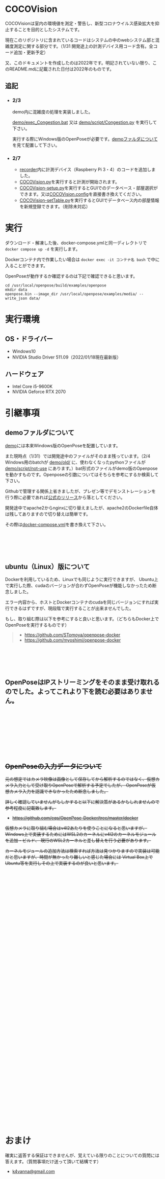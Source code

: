 # COCOVision
COCOVisionは室内の環境値を測定・警告し、新型コロナウイルス感染拡大を抑止することを目的としたシステムです。

現在このリポジトリに含まれているコードはシステムの中のwebシステム部と混雑度測定に関する部分です。（1/31 開発途上の計測デバイス用コード含有。全コード追加・更新予定）

又、このドキュメントを作成したのは2022年です。明記されていない限り、このREADME.mdに記載された日付は2022年のものです。



## 追記
* ### 2/3
    demo内に混雑度の処理を実装しました。

    [demo/exec_Congestion.bat](demo/exec_Congestion.bat) 又は [demo/script/Congestion.py](demo/script/Congestion.py) を実行して下さい。

    実行する際にWindows版のOpenPoseが必要です。[demoファルダについて](#demoファルダについて)を見て配置して下さい。

* ### 2/7
  * [recorder](recorder)内に計測デバイス（Raspberry Pi 3・4）のコードを追加しました。
  * [COCOVision.py](recorder/COCOVision.py)を実行すると計測が開始されます。
  * [COCOVision-setup.py](recorder/COCOVision-setup.py)を実行するとGUIでのデータベース・部屋選択ができます。又は[COCOVision.config](recorder/COCOVision.config)を直接書き換えてください。
  * [COCOVision-setTable.py](recorder/COCOVision-setTable.py)を実行するとGUIでデータベース内の部屋情報を新規登録できます。（削除未対応）


# 実行
ダウンロード・解凍した後、docker-compose.ymlと同一ディレクトリで `docker compose up -d` を実行します。

Dockerコンテナ内で作業したい場合は `docker exec -it コンテナ名 bash` で中に入ることができます。

OpenPoseが動作するか確認するのは下記で確認できると思います。
```
cd /usr/local/openpose/build/examples/openpose
mkdir data
openpose.bin --image_dir /usr/local/openpose/examples/media/ --write_json data/
```

# 実行環境
## OS・ドライバー
* Windows10
* NVIDIA Studio Driver 511.09（2022/01/18現在最新版）

## ハードウェア
* Intel Core i5-9600K
* NVIDIA Geforce RTX 2070


# 引継事項
## demoファルダについて
[demo](demo)には本来Windows版のOpenPoseを配置しています。

また現時点（1/31）では開発途中のファイルがそのまま残っています。（2/4 Windows用のbatchが [demo/old/](demo/old/) に、使わなくなったpythonファイルが [demo/script/not-use](demo/script/not-use/) にあります。）bat形式のファイルがdemo版のOpenposeを動かすものです。Openposeの引数についてはそちらを参考にするか検索して下さい。

Githubで管理する関係上省きましたが、プレゼン等でデモンストレーションを行う際に必要であれば[公式のリリース](https://github.com/CMU-Perceptual-Computing-Lab/openpose/releases)から落としてください。

開発途中でapache2からnginxに切り替えましたが、apache2のDockerfile自体は残してありますので切り替えは簡単です。

その際は[docker-compose.yml](docker-compose.yml)を書き換えて下さい。

<br>
<br>
<br>
<br>

## ubuntu（Linux）版について
Dockerを利用しているため、Linuxでも同じように実行できますが、
Ubuntu上で実行した際、cudaのバージョンが合わずOpenPoseが機能しなかったため断念しました。

エラー内容から、ホストとDockerコンテナのcudaを同じバージョンにすれば実行できるはずですが、現段階で実行することが出来ませんでした。

もし、取り組む際は以下を参考にすると良いと思います。（どちらもDocker上でOpenPoseを実行するものです）

>* https://github.com/STomoya/openpose-docker
>* https://github.com/myoshimi/openpose-docker

<br>
<br>
<br>
<br>

## OpenPoseはIPストリーミングをそのまま受け取れるのでした。よってこれより下を読む必要はありません。

<br>
<br>
<br>
<br>
<br>
<br>
<br>
<br>

## ~~OpenPoseの入力データについて~~
~~元の想定ではカメラ映像は画像として保存してから解析するのではなく、仮想カメラ入力として受け取りOpenPoseで解析する予定でしたが、
OpenPoseが仮想カメラ入力を認識できなかったため断念しました。~~

~~詳しく確認していませんがもしかすると以下に解決策があるかもしれませんので参考程度に記載致します。~~

* ~~https://github.com/eqs/OpenPose-Docker/tree/master/docker~~

~~仮想カメラに取り組む場合はv4l2あたりを使うことになると思いますが、
Windows上で実装するためにはWSL2のカーネルにv4l2のカーネルモジュールを追加・ビルド、
現行のWSL2カーネルと差し替えを行う必要があります。~~

~~カーネルモジュールの追加方法は検索すれば方法は見つかりますので実装は可能だと思いますが、時間が無かったり難しいと感じた場合には
Virtual Box上でUbuntu等を実行しその上で実装するのが良いと思います。~~



<br>
<br>
<br>
<br>

<br>
<br>
<br>
<br>

<br>
<br>
<br>
<br>

<br>
<br>
<br>
<br>

<br>
<br>
<br>
<br>

<br>
<br>
<br>
<br>

<br>
<br>
<br>
<br>

<br>
<br>
<br>
<br>

<br>
<br>
<br>
<br>

<br>
<br>
<br>
<br>

<br>
<br>
<br>
<br>

<br>
<br>
<br>
<br>

# おまけ
確実に返答する保証はできませんが、覚えている限りのことについての質問には答えます。（質問事項だけ送って頂いて結構です）
* k4vanna@gmail.com
